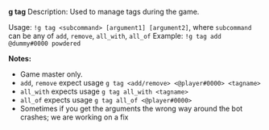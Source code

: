 **g tag**
Description: Used to manage tags during the game.

Usage: `!g tag <subcommand> [argument1] [argument2]`, where `subcommand` can be any of `add`, `remove`, `all_with`, `all_of`
Example: `!g tag add @dummy#0000 powdered`

**Notes:**
 - Game master only.
 - `add`, `remove` expect usage `g tag <add/remove> <@player#0000> <tagname>`
 - `all_with` expects usage `g tag all_with <tagname>`
 - `all_of` expects usage `g tag all_of <@player#0000>`
 - Sometimes if you get the arguments the wrong way around the bot crashes; we are working on a fix
